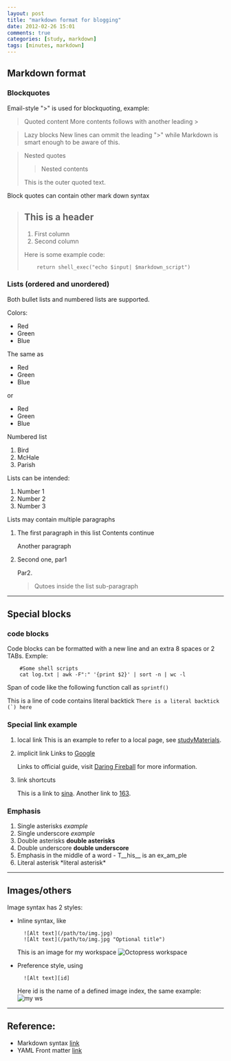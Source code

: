 ```yaml
---
layout: post
title: "markdown format for blogging"
date: 2012-02-26 15:01
comments: true
categories: [study, markdown]
tags: [minutes, markdown]
---
```


## Markdown format 

### Blockquotes

Email-style ">" is used for blockquoting, example:

> Quoted content
> More contents follows with another leading >

> Lazy blocks
New lines can ommit the leading ">" while Markdown is smart enough to be aware of this.

> Nested quotes
> > Nested contents
>
> This is the outer quoted text.

Block quotes can contain other mark down syntax

> ## This is a header
> 1. First column
> 2. Second column
>
> Here is some example code:
> 
>         return shell_exec("echo $input| $markdown_script")

<!--more-->
### Lists (ordered and unordered)
Both bullet lists and numbered lists are supported.

Colors:

* Red
* Green
* Blue

The same as

+ Red
+ Green
+ Blue 

or

- Red
- Green
- Blue 

Numbered list
1. Bird
2. McHale
3. Parish


Lists can be intended:
1.   Number 1
1.   Number 2
1.   Number 3


Lists may contain multiple paragraphs

1.    The first paragraph in this list
      Contents continue

      Another paragraph

1.    Second one, par1

      Par2.
      > Qutoes inside the list sub-paragraph

----------------------------------------------------
## Special blocks

### code blocks

Code blocks can be formatted with a new line and an extra 8 spaces or 2 TABs. Exmple:

        #Some shell scripts
        cat log.txt | awk -F":" '{print $2}' | sort -n | wc -l


Span of code like the following function call as `sprintf()`

This is a line of code contains literal backtick ``There is a literal backtick (`) here ``

### Special link example

1. local link
    This is an example to refer to a local page, see [studyMaterials](/blog/categories/study/index.html).

1. implicit link
    Links to [Google][]

    Links to official guide, visit [Daring Fireball][] for more information.

1. link shortcuts
    
    This is a link to [sina][1].
    Another link to [163][2].

### Emphasis

1. Single asterisks *example*
2. Single underscore _example_
3. Double asterisks **double asterisks**
4. Double underscore __double underscore__
5. Emphasis in the middle of a word - T__his__ is an ex_am_ple
6. Literal asterisk \*literal asterisk\*

----------------------------------------------------
## Images/others

Image syntax has 2 styles:

* Inline syntax, like
    
        ![Alt text](/path/to/img.jpg)
        ![Alt text](/path/to/img.jpg "Optional title") 

    This is an image for my workspace ![Octopress workspace](/images/octopress-ws.png)
  

* Preference style, using
    
        ![Alt text][id]
    
    Here id is the name of a defined image index, the same example: ![my ws][4]


----------------------------------------------------
## Reference:
- Markdown syntax [link](http://daringfireball.net/projects/markdown/syntax)
- YAML Front matter [link](https://github.com/mojombo/jekyll/wiki/YAML-Front-Matter)

[Google]: http://google.com/   "Google"
[Daring Fireball]: http://daringfireball.net/
[1]: http://google.com/   "Google"
[2]: http://www.sina.com.cn/ "Sina"
[3]: http://www.163.com/ "NetEase"   
[4]: /images/octopress-ws.png "my terminator workspace"
